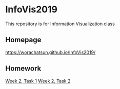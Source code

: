 # InfoVis2019

This repository is for Information Visualization class

## Homepage
 https://worachatsun.github.io/InfoVis2019/
 
## Homework
  [Week 2, Task 1](https://worachatsun.github.io/InfoVis2019/W02/task1.html)
  [Week 2, Task 2](https://worachatsun.github.io/InfoVis2019/W02/task2.html)
